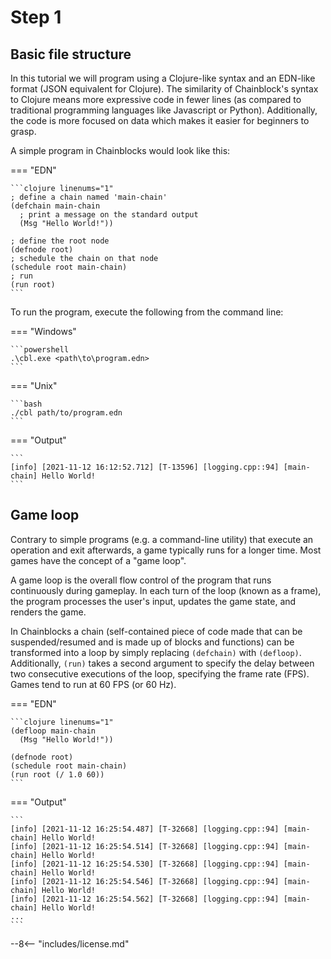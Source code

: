 # Step 1

## Basic file structure

In this tutorial we will program using a Clojure-like syntax and an EDN-like format (JSON equivalent for Clojure). The similarity of Chainblock's syntax to Clojure means more expressive code in fewer lines (as compared to traditional programming languages like Javascript or Python). Additionally, the code is more focused on data which makes it easier for beginners to grasp.

A simple program in Chainblocks would look like this:

=== "EDN"

    ```clojure linenums="1"
    ; define a chain named 'main-chain'
    (defchain main-chain
      ; print a message on the standard output
      (Msg "Hello World!"))

    ; define the root node
    (defnode root)
    ; schedule the chain on that node
    (schedule root main-chain)
    ; run
    (run root)
    ```

To run the program, execute the following from the command line:

=== "Windows"

    ```powershell
    .\cbl.exe <path\to\program.edn>
    ```

=== "Unix"

    ```bash
    ./cbl path/to/program.edn
    ```

=== "Output"

    ```
    [info] [2021-11-12 16:12:52.712] [T-13596] [logging.cpp::94] [main-chain] Hello World!
    ```

## Game loop

Contrary to simple programs (e.g. a command-line utility) that execute an operation and exit afterwards, a game typically runs for a longer time.
Most games have the concept of a "game loop".

A game loop is the overall flow control of the program that runs continuously during gameplay. In each turn of the loop (known as a frame), the program processes the user's input, updates the game state, and renders the game.

In Chainblocks a chain (self-contained piece of code made that can be suspended/resumed and is made up of blocks and functions) can be transformed into a loop by simply replacing `(defchain)` with `(defloop)`. Additionally, `(run)` takes a second argument to specify the delay between two consecutive executions of the loop, specifying the frame rate (FPS). Games tend to run at 60 FPS (or 60 Hz).

=== "EDN"

    ```clojure linenums="1"
    (defloop main-chain
      (Msg "Hello World!"))

    (defnode root)
    (schedule root main-chain)
    (run root (/ 1.0 60))
    ```

=== "Output"

    ```
    [info] [2021-11-12 16:25:54.487] [T-32668] [logging.cpp::94] [main-chain] Hello World!
    [info] [2021-11-12 16:25:54.514] [T-32668] [logging.cpp::94] [main-chain] Hello World!
    [info] [2021-11-12 16:25:54.530] [T-32668] [logging.cpp::94] [main-chain] Hello World!
    [info] [2021-11-12 16:25:54.546] [T-32668] [logging.cpp::94] [main-chain] Hello World!
    [info] [2021-11-12 16:25:54.562] [T-32668] [logging.cpp::94] [main-chain] Hello World!
    ...
    ```

--8<-- "includes/license.md"
